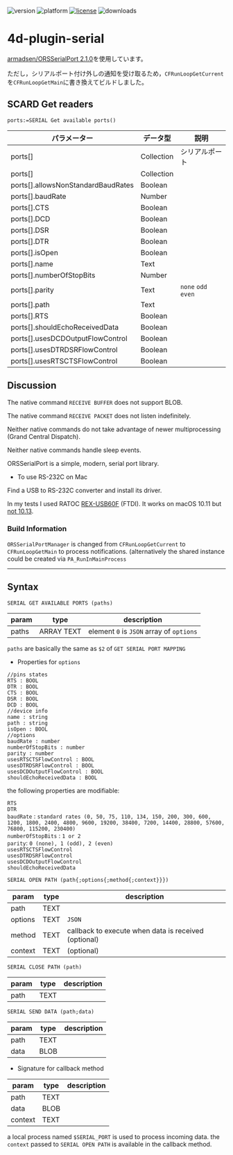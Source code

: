 ![version](https://img.shields.io/badge/version-18%2B-EB8E5F)
![platform](https://img.shields.io/static/v1?label=platform&message=mac-intel%20|%20mac-arm&color=blue)
[![license](https://img.shields.io/github/license/miyako/4d-plugin-serial)](LICENSE)
![downloads](https://img.shields.io/github/downloads/miyako/4d-plugin-serial/total)

# 4d-plugin-serial
[armadsen/ORSSerialPort 2.1.0](https://github.com/armadsen/ORSSerialPort/releases/tag/2.1.0)を使用しています。

ただし，シリアルポート付け外しの通知を受け取るため，``CFRunLoopGetCurrent``を``CFRunLoopGetMain``に書き換えてビルドしました。

## SCARD Get readers

```4d
ports:=SERIAL Get available ports()
```

|パラメーター|データ型|説明|
|-|-|-|
|ports[]|Collection|シリアルポート|
|ports[]|Collection||
|ports[].allowsNonStandardBaudRates|Boolean||
|ports[].baudRate|Number||
|ports[].CTS|Boolean||
|ports[].DCD|Boolean||
|ports[].DSR|Boolean||
|ports[].DTR|Boolean||
|ports[].isOpen|Boolean||
|ports[].name|Text||
|ports[].numberOfStopBits|Number||
|ports[].parity|Text|`none` `odd` `even`|
|ports[].path|Text||
|ports[].RTS|Boolean||
|ports[].shouldEchoReceivedData|Boolean||
|ports[].usesDCDOutputFlowControl|Boolean||
|ports[].usesDTRDSRFlowControl|Boolean||
|ports[].usesRTSCTSFlowControl|Boolean||

## Discussion

The native command ``RECEIVE BUFFER`` does not support BLOB.

The native command ``RECEIVE PACKET`` does not listen indefinitely.

Neither native commands do not take advantage of newer multiprocessing (Grand Central Dispatch).

Neither native commands handle sleep events.

ORSSerialPort is a simple, modern, serial port library.

* To use RS-232C on Mac

Find a USB to RS-232C converter and install its driver.

In my tests I used RATOC [REX-USB60F](http://www.ratocsystems.com/products/subpage/convert/usb60f_siyou.html) (FTDI). It works on macOS 10.11 but [not 10.13](http://www.ratocsystems.com/services/driver/rs232c.html).

### Build Information

``ORSSerialPortManager`` is changed from ``CFRunLoopGetCurrent`` to ``CFRunLoopGetMain`` to process notifications. (alternatively the shared instance could be created via ``PA_RunInMainProcess``

---

## Syntax

```
SERIAL GET AVAILABLE PORTS (paths)
```

param|type|description
------------|------|----
paths|ARRAY TEXT|element ``0`` is ``JSON`` array of ``options``

``paths`` are basically the same as ``$2`` of ``GET SERIAL PORT MAPPING``

* Properties for ``options``

```
//pins states
RTS : BOOL
DTR : BOOL
CTS : BOOL
DSR : BOOL
DCD : BOOL
//device info
name : string
path : string
isOpen : BOOL
//options
baudRate : number
numberOfStopBits : number
parity : number
usesRTSCTSFlowControl : BOOL
usesDTRDSRFlowControl : BOOL
usesDCDOutputFlowControl : BOOL
shouldEchoReceivedData : BOOL
```

the following properties are modifiable:  

``RTS``  
``DTR``  
``baudRate`` : ``standard rates (0, 50, 75, 110, 134, 150, 200, 300, 600, 1200, 1800, 2400, 4800, 9600, 19200, 38400, 7200, 14400, 28800, 57600, 76800, 115200, 230400)``  
``numberOfStopBits`` : ``1 or 2``  
``parity``: ``0 (none), 1 (odd), 2 (even)``  
``usesRTSCTSFlowControl``  
``usesDTRDSRFlowControl``  
``usesDCDOutputFlowControl``  
``shouldEchoReceivedData``  

```
SERIAL OPEN PATH (path{;options{;method{;context}}})
```

param|type|description
------------|------|----
path|TEXT|
options|TEXT| ``JSON``
method|TEXT|callback to execute when data is received (optional)
context|TEXT| (optional)

```
SERIAL CLOSE PATH (path)
```

param|type|description
------------|------|----
path|TEXT|

```
SERIAL SEND DATA (path;data)
```

param|type|description
------------|------|----
path|TEXT|
data|BLOB|

* Signature for callback method

param|type|description
------------|------|----
path|TEXT|
data|BLOB|
context|TEXT|

a local process named ``$SERIAL_PORT`` is used to process incoming data. the ``context`` passed to ``SERIAL OPEN PATH`` is available in the callback method.
